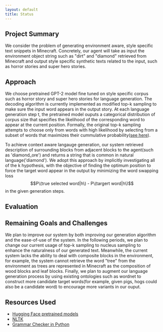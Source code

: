 ```yaml
---
layout: default
title: Status
---
```


## Project Summary

We consider the problem of generating environment aware, style specific text snippets in Minecraft. Concretely, our agent will take as input 
the environment object string such as "dirt" and "diamond" retrieved from Minecraft and output style specific synthetic texts related to 
the input, such as horror stories and super hero stories. 


## Approach

We choose pretrained GPT-2 model fine tuned on style specific corpus such as horror story and super hero stories for language generation. The decoding algorithm is currently
implemented as modified top-k sampling to make sure the input word appears in the output story. At each language generation step t, the pretrained model ouputs a categorical distribution of corpus size that specifies the likelihood of the corresponding word to appear at the current position. Formally, the original top-k sampling attempts to choose only from words with high likelihood by selecting from a subset of words that maximizes their cummulative probability([see here](https://arxiv.org/pdf/1904.09751.pdf)). 

To achieve context aware langauge generation, our system retrieved description of surrounding blocks from adjacent blocks to the agent(such as 'diamond_ore') and returns a string that is common in natural language('diamond'). We adopt this approach by implicitly investigating all of the k hypothesis, with the objective of finding the optimum position to force the target word appear in the output by minimizing the word swapping loss $$P\(true selected word|h\) - P\(targert word|h\)$$ in the given generation steps. 

## Evaluation

## Remaining Goals and Challenges

We plan to improve our system by both improving our generation algorithm and the ease-of-use of the system. In the following periods, we plan to change our current usage of top-k sampling to nucleus sampling to enhance the naturalness of our generated text. Meanwhile, the current system lacks the ability to deal with composite blocks in the environment, for example, the system cannot retrieve the word "tree" from the environment as trees are represented in Minecraft as the composition of wood blocks and leaf blocks. Finally, we plan to augment our language generation process by using existing ontologies such as wordnet to construct more candidate target words(for example, given pigs, hogs could also be a candidate word) to encourage more variants in our ouput.

## Resources Used

* [Hugging Face pretrained models](https://huggingface.co/)
* [NLTK](https://www.nltk.org/)
* [Grammar Checker in Python](https://pypi.org/project/grammar-check/)
